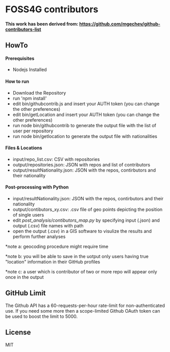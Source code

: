 # FOSS4G contributors

#### This work has been derived from: https://github.com/mgechev/github-contributors-list

## HowTo
#### Prerequisites
 - Nodejs Installed

#### How to run
-  Download the Repository
-  run 'npm install'
-  edit bin/githubcontrib.js and insert your AUTH token (you can change the other preferences)
-  edit bin/getLocation and insert your AUTH token (you can change the other preferences)
-  run node bin/githubcontrib to generate the output file with the list of user per repository
-  run node bin/getlocation to generate the output file with nationalities

#### Files & Locations
-  input/repo_list.csv: CSV with repositories
-  output/repositories.json: JSON with repos and list of contributors
-  output/resultNationality.json: JSON with the repos, contirbutors and their nationality

#### Post-processing with Python
-  input/resultNationality.json: JSON with the repos, contirbutors and their nationality
-  output/contibutors_xy.csv: .csv file of geo points depicting the position of single users
-  edit _post_analysis/contibutors_map.py_ by specifying input (.json) and output (.csv) file names with path
-  open the output (.csv) in a GIS software to visulize the results and perform further analyses

*note a: geocoding procedure might require time

*note b: you will be able to save in the uotput only users having true "location" information in their GitHub profiles

*note c: a user which is contributor of two or more repo will appear only once in the output

## GitHub Limit

The Github API has a 60-requests-per-hour rate-limit for non-authenticated use. If you need some more then a scope-limited Github OAuth token can be used to boost the limit to 5000.

## License

MIT
